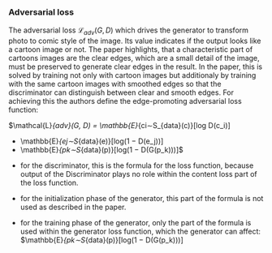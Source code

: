### Adversarial loss

The adversarial loss  $\mathcal{L}_{adv}(G, D)$ which drives the generator to transform photo to comic style of the image. Its value indicates if the output looks like a cartoon image or not. The paper highlights, that a characteristic part of cartoons images are the clear edges, which are a small detail of the image, must be preserved to generate clear edges in the result. In the paper, this is solved by training not only with cartoon images but additionaly by training with the same cartoon images with smoothed edges so that the discriminator can distinguish between clear and smooth edges. For achieving this the authors define the edge-promoting adversarial loss function:

$\mathcal{L}_{adv}(G, D) = \mathbb{E}_{ci∼S_{data}(c)}[log D(c_i)]
+ \mathbb{E}_{ej∼S_{data}(e)}[log(1 − D(e_j))]
+ \mathbb{E}_{pk∼S_{data}(p)}[log(1 − D(G(p_k)))]$

- for the discriminator, this is the formula for the loss function, because output of the Discriminator plays no role within the content loss part of the loss function.

- for the initialization phase of the generator, this part of the formula is not used as described in the paper.

- for the training phase of the generator, only the part of the formula is used within the generator loss function, which the generator can affect: $\mathbb{E}_{pk∼S_{data}(p)}[log(1 − D(G(p_k)))]
